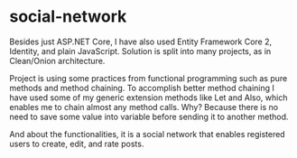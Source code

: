 # social-network

Besides just ASP.NET Core, I have also used Entity Framework Core 2, Identity, and plain JavaScript. 
Solution is split into many projects, as in Clean/Onion architecture.

Project is using some practices from functional programming such as pure methods and method chaining.
To accomplish better method chaining I have used some of my generic extension methods like Let and Also, which enables me to chain
almost any method calls. Why? Because there is no need to save some value into variable before sending it to another method.

And about the functionalities, it is a social network that enables registered users to create, edit, and rate posts.
